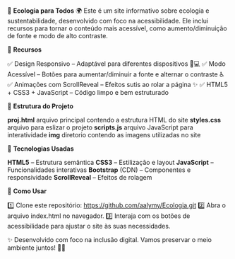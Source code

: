 🌱 **Ecologia para Todos** 🌍
Este é um site informativo sobre ecologia e sustentabilidade, desenvolvido com foco na acessibilidade. Ele inclui recursos para tornar o conteúdo mais acessível, como aumento/diminuição de fonte e modo de alto contraste.

📌 **Recursos**

✅ Design Responsivo – Adaptável para diferentes dispositivos 📱💻
✅ Modo Acessível – Botões para aumentar/diminuir a fonte e alternar o contraste ♿
✅ Animações com ScrollReveal – Efeitos sutis ao rolar a página ✨
✅ HTML5 + CSS3 + JavaScript – Código limpo e bem estruturado

📂 **Estrutura do Projeto**

**proj.html** arquivo principal contendo a estrutura HTML do site
**styles.css** arquivo para eslizar o projeto
**scripts.js** arquivo JavaScript para interatividade
**img** diretorio contendo as imagens utilizadas no site


🎨 **Tecnologias Usadas**

**HTML5** – Estrutura semântica
**CSS3** – Estilização e layout
**JavaScript** – Funcionalidades interativas
**Bootstrap** (CDN) – Componentes e responsividade
**ScrollReveal** – Efeitos de rolagem

🚀 **Como Usar**

1️⃣ Clone este repositório:
https://github.com/aalymy/Ecologia.git
2️⃣ Abra o arquivo index.html no navegador.
3️⃣ Interaja com os botões de acessibilidade para ajustar o site às suas necessidades.


✨ Desenvolvido com foco na inclusão digital. Vamos preservar o meio ambiente juntos! 🌿💚